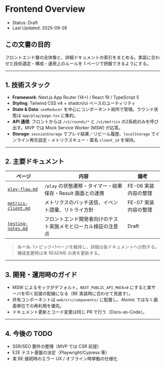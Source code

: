# Frontend Overview

- Status: Draft
- Last Updated: 2025-09-28

## この文書の目的
フロントエンド層の全体像と、詳細ドキュメントの索引をまとめる。実装に合わせた技術選定・構成・運用上のルールを 1 ページで把握できるようにする。

---

## 1. 技術スタック
- **Framework**: Next.js App Router (14+) / React 19 / TypeScript 5
- **Styling**: Tailwind CSS v4 + shadcn/ui ベースのユーティリティ
- **State & Data**: `useReducer` を中心にコンポーネント局所で管理。ラウンド状態は `app/play/page.tsx` に集約。
- **API 通信**: フロントからは `/v1/rounds/*` と `/v1/metrics` の2系統のみを呼び出す。MVP では Mock Service Worker (MSW) が応答。
- **Storage**: `sessionStorage` でプレイ結果／リビール履歴、`localStorage` でインライン再生設定・メトリクスキュー・匿名 `client_id` を保持。

---

## 2. 主要ドキュメント
| ページ | 内容 | 備考 |
| --- | --- | --- |
| [`play-flow.md`](./play-flow.md) | `/play` の状態遷移・タイマー・結果保存・Result 画面との連携 | FE-06 実装内容の整理 |
| [`metrics-client.md`](./metrics-client.md) | メトリクスのバッチ送信、イベント語彙、リトライ方針 | FE-07 実装内容の整理 |
| [`testing-notes.md`](./testing-notes.md) | フロントエンド開発者向けのテスト実施メモとローカル検証の注意点 | Draft |

> **ルール**: 1トピック=1ページを維持し、詳細は各ドキュメントへ分割する。構成変更時は本 README の表を更新する。

---

## 3. 開発・運用時のガイド
- MSW によるモックがデフォルト。`NEXT_PUBLIC_API_MOCK=0` にすると実サーバを叩く前提の配線になる（BE 実装時に合わせて見直す）。
- 共有コンポーネントは `web/src/components/` に配置し、Atomic ではなく画面単位での再利用を優先。
- ドキュメント更新とコード変更は同じ PR で行う（Docs-as-Code）。

---

## 4. 今後の TODO
- SSR/SEO 要件の整理（MVP では CSR 前提）
- E2E テスト基盤の決定（Playwright/Cypress 等）
- 実 BE 接続時のエラー UX / オフライン時挙動の仕様化
